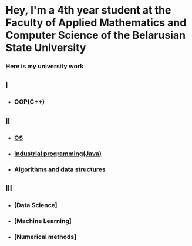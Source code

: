 # Hey, I'm a 4th year student at the Faculty of Applied Mathematics and Computer Science of the Belarusian State University
### Here is my university work
## Ⅰ
- ### ОOP(C++)
## Ⅱ
- ### [OS](https://github.com/1ukch/BSU-FAMCS/tree/master/второй%20курс/Операционный%20системы)
- ### [Industrial programming(Java)](https://github.com/1ukch/BSU-FAMCS/tree/master/второй%20курс/Промышленное%20программирование(Java))
- ### Algorithms and data structures
## Ⅲ
- ### [Data Science]
- ### [Machine Learning]
- ### [Numerical methods]
